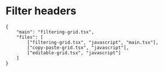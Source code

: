 # Filter headers

```app.example
{
    "main": "filtering-grid.tsx",
    "files": [
        ["filtering-grid.tsx", "javascript", "main.tsx"],
        ["copy-paste-grid.tsx", "javascript"],
        ["editable-grid.tsx", "javascript"]
    ]
}
```
